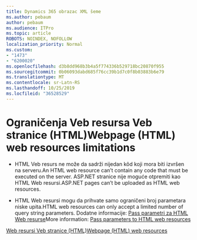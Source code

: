 ```yaml
---
title: Dynamics 365 obrazac XML šeme
ms.author: pebaum
author: pebaum
ms.audience: ITPro
ms.topic: article
ROBOTS: NOINDEX, NOFOLLOW
localization_priority: Normal
ms.custom:
- "1473"
- "6200020"
ms.openlocfilehash: d3b8dd968b3b4a5f774336b529718bc20870f955
ms.sourcegitcommit: 0b06093dabd685f76cc39b1d7c0f8b03883b6e79
ms.translationtype: MT
ms.contentlocale: sr-Latn-RS
ms.lasthandoff: 10/25/2019
ms.locfileid: "36528529"
---
```

# <a name="webpage-html-web-resources-limitations"></a><span data-ttu-id="af86f-102">Ograničenja Veb resursa Veb stranice (HTML)</span><span class="sxs-lookup"><span data-stu-id="af86f-102">Webpage (HTML) web resources limitations</span></span>

* <span data-ttu-id="af86f-103">HTML Veb resurs ne može da sadrži nijedan kôd koji mora biti izvršen na serveru.</span><span class="sxs-lookup"><span data-stu-id="af86f-103">An HTML web resource can’t contain any code that must be executed on the server.</span></span> <span data-ttu-id="af86f-104">ASP.NET stranice nije moguće otpremiti kao HTML Web resursi.</span><span class="sxs-lookup"><span data-stu-id="af86f-104">ASP.NET pages can’t be uploaded as HTML web resources.</span></span>

* <span data-ttu-id="af86f-105">HTML Web resursi mogu da prihvate samo ograničeni broj parametara niske upita.</span><span class="sxs-lookup"><span data-stu-id="af86f-105">HTML web resources can only accept a limited number of query string parameters.</span></span> <span data-ttu-id="af86f-106">Dodatne informacije: [Pass parametri za HTML Web resurse](https://docs.microsoft.com/dynamics365/customer-engagement/developer/webpage-html-web-resources#BKMK_PassingParametersToWebResources)</span><span class="sxs-lookup"><span data-stu-id="af86f-106">More information: [Pass parameters to HTML web resources](https://docs.microsoft.com/dynamics365/customer-engagement/developer/webpage-html-web-resources#BKMK_PassingParametersToWebResources)</span></span>

[<span data-ttu-id="af86f-107">Web resursi Veb stranice (HTML)</span><span class="sxs-lookup"><span data-stu-id="af86f-107">Webpage (HTML) web resources</span></span>](https://docs.microsoft.com/dynamics365/customer-engagement/developer/webpage-html-web-resources)

